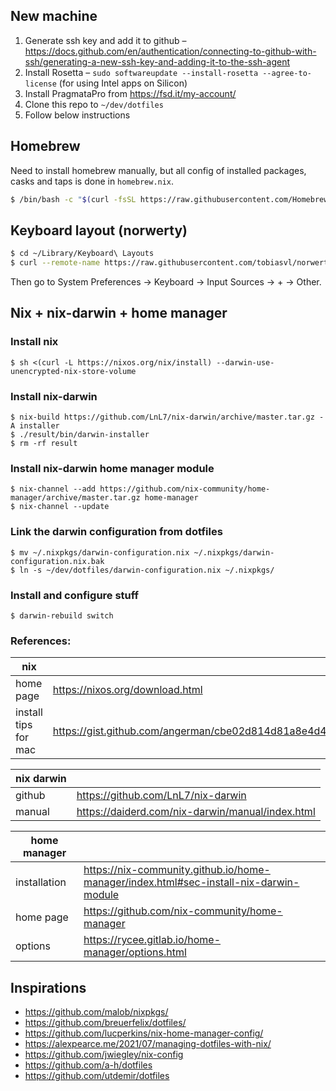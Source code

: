 ## New machine

1. Generate ssh key and add it to github – https://docs.github.com/en/authentication/connecting-to-github-with-ssh/generating-a-new-ssh-key-and-adding-it-to-the-ssh-agent
2. Install Rosetta – `sudo softwareupdate --install-rosetta --agree-to-license` (for using Intel apps on Silicon)
3. Install PragmataPro from https://fsd.it/my-account/
4. Clone this repo to `~/dev/dotfiles`
5. Follow below instructions

## Homebrew

Need to install homebrew manually, but all config of installed packages, casks and taps is done in `homebrew.nix`.

```sh
$ /bin/bash -c "$(curl -fsSL https://raw.githubusercontent.com/Homebrew/install/HEAD/install.sh)"
```

## Keyboard layout (norwerty)

```sh
$ cd ~/Library/Keyboard\ Layouts
$ curl --remote-name https://raw.githubusercontent.com/tobiasvl/norwerty/master/mac/norwerty.keylayout
```

Then go to System Preferences -> Keyboard -> Input Sources -> + -> Other.

## Nix + nix-darwin + home manager

### Install nix

```shell
$ sh <(curl -L https://nixos.org/nix/install) --darwin-use-unencrypted-nix-store-volume
```

### Install nix-darwin

```shell
$ nix-build https://github.com/LnL7/nix-darwin/archive/master.tar.gz -A installer
$ ./result/bin/darwin-installer
$ rm -rf result
```

### Install nix-darwin home manager module

```shell
$ nix-channel --add https://github.com/nix-community/home-manager/archive/master.tar.gz home-manager
$ nix-channel --update
```

### Link the darwin configuration from dotfiles

```shell
$ mv ~/.nixpkgs/darwin-configuration.nix ~/.nixpkgs/darwin-configuration.nix.bak
$ ln -s ~/dev/dotfiles/darwin-configuration.nix ~/.nixpkgs/
```

### Install and configure stuff

```shell
$ darwin-rebuild switch
```

### References:

| nix                  |                                                                   |
| -------------------- | ----------------------------------------------------------------- |
| home page            | https://nixos.org/download.html                                   |
| install tips for mac | https://gist.github.com/angerman/cbe02d814d81a8e4d4ced56b19046c19 |

| nix darwin |                                                  |
| ---------- | ------------------------------------------------ |
| github     | https://github.com/LnL7/nix-darwin               |
| manual     | https://daiderd.com/nix-darwin/manual/index.html |

| home manager |                                                                                       |
| ------------ | ------------------------------------------------------------------------------------- |
| installation | https://nix-community.github.io/home-manager/index.html#sec-install-nix-darwin-module |
| home page    | https://github.com/nix-community/home-manager                                         |
| options      | https://rycee.gitlab.io/home-manager/options.html                                     |

## Inspirations

- https://github.com/malob/nixpkgs/
- https://github.com/breuerfelix/dotfiles/
- https://github.com/lucperkins/nix-home-manager-config/
- https://alexpearce.me/2021/07/managing-dotfiles-with-nix/
- https://github.com/jwiegley/nix-config
- https://github.com/a-h/dotfiles
- https://github.com/utdemir/dotfiles
